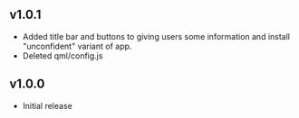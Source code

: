 ## v1.0.1
- Added title bar and buttons to giving users some information and install "unconfident" variant of app.
- Deleted qml/config.js

## v1.0.0
- Initial release
